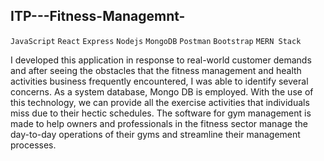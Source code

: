 ## ITP---Fitness-Managemnt-
`JavaScript` `React` `Express` `Nodejs` `MongoDB` `Postman` `Bootstrap` `MERN Stack` 

I developed this application in response to real-world customer demands and after seeing the obstacles that the fitness management and health activities business frequently encountered, I was able to identify several concerns. As a system database, Mongo DB is employed. With the use of this technology, we can provide all the exercise activities that individuals miss due to their hectic schedules.
The software for gym management is made to help owners and professionals in the fitness sector manage the day-to-day operations of their gyms and streamline their management processes.
 
 
